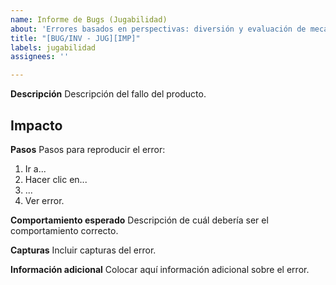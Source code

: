 ```yaml
---
name: Informe de Bugs (Jugabilidad)
about: 'Errores basados en perspectivas: diversión y evaluación de mecánicas'
title: "[BUG/INV - JUG][IMP]"
labels: jugabilidad
assignees: ''

---
```


**Descripción**
Descripción del fallo del producto.

**Impacto**
- 

**Pasos**
Pasos para reproducir el error:
1. Ir a...
2. Hacer clic en...
3. ...
4. Ver error.

**Comportamiento esperado**
Descripción de cuál debería ser el comportamiento correcto.

**Capturas**
Incluir capturas del error.

**Información adicional**
Colocar aquí información adicional sobre el error.
